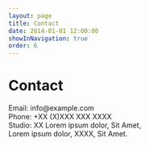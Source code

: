 ```yaml
---
layout: page
title: Contact
date: 2014-01-01 12:00:00
showInNavigation: true
order: 6
---
```


# Contact

<div class="Address">
  <div class="Address-item u-cf" >
      <span class="Address-item-title">Email:</span>
      <span class="Address-item-description">info@example.com</span>
  </div>
  <div class="Address-item u-cf" >
    <span class="Address-item-title">Phone:</span>
    <span class="Address-item-description">+XX (X)XXX XXX XXXX</span>
  </div>
  <div class="Address-item u-cf">
    <span class="Address-item-title">Studio:</span>
    <span class="Address-item-description" >
      <span>XX Lorem ipsum dolor, Sit Amet,</span>
      <br/>
      <span>Lorem ipsum dolor, XXXX, Sit Amet.</span>
   </span>
  </div>
</div>